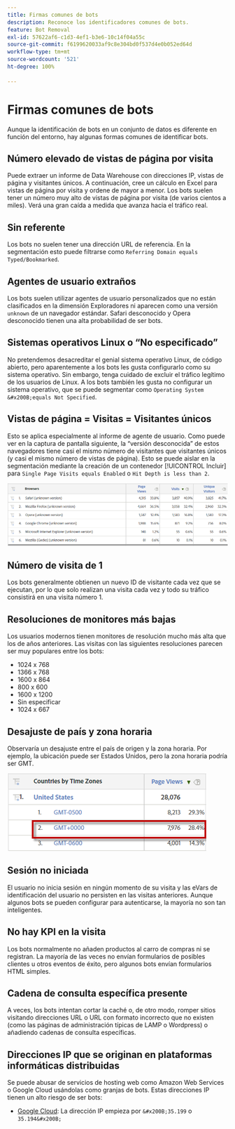 ```yaml
---
title: Firmas comunes de bots
description: Reconoce los identificadores comunes de bots.
feature: Bot Removal
exl-id: 57622af6-c1d3-4ef1-b3e6-10c14f04a55c
source-git-commit: f6199620033af9c8e304bd0f537d4e0b052ed64d
workflow-type: tm+mt
source-wordcount: '521'
ht-degree: 100%

---
```


# Firmas comunes de bots

Aunque la identificación de bots en un conjunto de datos es diferente en función del entorno, hay algunas formas comunes de identificar bots.

## Número elevado de vistas de página por visita

Puede extraer un informe de Data Warehouse con direcciones IP, vistas de página y visitantes únicos. A continuación, cree un cálculo en Excel para vistas de página por visita y ordene de mayor a menor. Los bots suelen tener un número muy alto de vistas de página por visita (de varios cientos a miles). Verá una gran caída a medida que avanza hacia el tráfico real.

## Sin referente

Los bots no suelen tener una dirección URL de referencia. En la segmentación esto puede filtrarse como `Referring Domain equals Typed/Bookmarked`.

## Agentes de usuario extraños

Los bots suelen utilizar agentes de usuario personalizados que no están clasificados en la dimensión Exploradores ni aparecen como una versión `unknown` de un navegador estándar. Safari desconocido y Opera desconocido tienen una alta probabilidad de ser bots.

## Sistemas operativos Linux o “No especificado”

No pretendemos desacreditar el genial sistema operativo Linux, de código abierto, pero aparentemente a los bots les gusta configurarlo como su sistema operativo. Sin embargo, tenga cuidado de excluir el tráfico legítimo de los usuarios de Linux. A los bots también les gusta no configurar un sistema operativo, que se puede segmentar como `Operating System &#x200B;equals Not Specified`.

## Vistas de página = Visitas = Visitantes únicos

Esto se aplica especialmente al informe de agente de usuario. Como puede ver en la captura de pantalla siguiente, la “versión desconocida” de estos navegadores tiene casi el mismo número de visitantes que visitantes únicos (y casi el mismo número de vistas de página). Esto se puede aislar en la segmentación mediante la creación de un contenedor [!UICONTROL Incluir] para `Single Page Visits equals Enabled` o `Hit Depth is less than 2`.

![](assets/bots-browsers-unknown.png)

## Número de visita de 1

Los bots generalmente obtienen un nuevo ID de visitante cada vez que se ejecutan, por lo que solo realizan una visita cada vez y todo su tráfico consistirá en una visita número 1.

## Resoluciones de monitores más bajas

Los usuarios modernos tienen monitores de resolución mucho más alta que los de años anteriores. Las visitas con las siguientes resoluciones parecen ser muy populares entre los bots:

* 1024 x 768&#x200B;&#x200B;
* 1366 x 768
* 1600 x 864
* 800 x 600
* 1600 x 1200
* Sin especificar
* 1024 x 667

## Desajuste de país y zona horaria

Observaría un desajuste entre el país de origen y la zona horaria. Por ejemplo, la ubicación puede ser Estados Unidos, pero la zona horaria podría ser GMT.

![](assets/bots-country-time-zone.png)

## Sesión no iniciada

El usuario no inicia sesión en ningún momento de su visita y las eVars de identificación del usuario no persisten en las visitas anteriores. Aunque algunos bots se pueden configurar para autenticarse, la mayoría no son tan inteligentes.

## No hay KPI en la visita

Los bots normalmente no añaden productos al carro de compras ni se registran. La mayoría de las veces no envían formularios de posibles clientes u otros eventos de éxito, pero algunos bots envían formularios HTML simples.

## Cadena de consulta específica presente

A veces, los bots intentan cortar la caché o, de otro modo, romper sitios visitando direcciones URL o URL con formato incorrecto que no existen (como las páginas de administración típicas de LAMP o Wordpress) o añadiendo cadenas de consulta específicas.

## Direcciones IP que se originan en plataformas informáticas distribuidas

Se puede abusar de servicios de hosting web como Amazon Web Services o Google Cloud usándolas como granjas de bots. Estas direcciones IP tienen un alto riesgo de ser bots:
&#x200B;
* [Google Cloud](https://cloud.google.com/compute/): La dirección IP empieza por `&#x200B;35.199` o `35.194&#x200B;`
